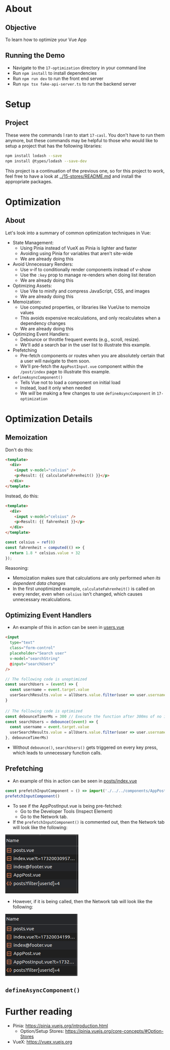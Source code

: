 # About
## Objective
To learn how to optimize your Vue App

## Running the Demo
- Navigate to the `17-optimization` directory in your command line
- Run `npm install` to install dependencies
- Run `npm run dev` to run the front end server
- Run `npx tsx fake-api-server.ts` to run the backend server

# Setup
## Project
These were the commands I ran to start `17-casl`. You don't have to run them anymore, but these commands may be helpful to those who would like to setup a project that has the following libraries:

```bash
npm install lodash --save
npm install @types/lodash --save-dev
```

This project is a continuation of the previous one, so for this project to work, feel free to have a look at [../15-stores/README.md](./../15-stores/README.md) and install the appropriate packages.

# Optimization
## About
Let's look into a summary of common optimization techniques in Vue:
- State Management:
  - Using Pinia instead of VueX as Pinia is lighter and faster
  - Avoiding using Pinia for variables that aren't site-wide
  - We are already doing this
- Avoid Unnecessary Renders:
  - Use v-if to conditionally render components instead of v-show
  - Use the `:key` prop to manage re-renders when doing list iteration
  - We are already doing this
- Optimizing Assets:
  - Use Vite to minify and compress JavaScript, CSS, and images
  - We are already doing this
- Memoization:
  - Use computed properties, or libraries like VueUse to memoize values
  - This avoids expensive recalculations, and only recalculates when a dependency changes
  - We are already doing this
- Optimizing Event Handlers:
  - Debounce or throttle frequent events (e.g., scroll, resize).
  - We'll add a search bar in the user list to illustrate this example.
- Prefetching
  - Pre-fetch components or routes when you are absolutely certain that a user will navigate to them soon.
  - We'll pre-fetch the `AppPostInput.vue` component within the `/post/index` page to illustrate this example.
- `defineAsyncComponent()`
  - Tells Vue not to load a component on initial load
  - Instead, load it only when needed
  - We *will* be making a few changes to use `defineAsyncComponent` in `17-optimization`

# Optimization Details
## Memoization
Don't do this:
```html
<template>
  <div>
    <input v-model="celsius" />
    <p>Result: {{ calculateFahrenheit() }}</p>
  </div>
</template>
```

Instead, do this:
```html
<template>
  <div>
    <input v-model="celsius" />
    <p>Result: {{ fahrenheit }}</p>
  </div>
</template>
```
```js
const celsius = ref(0)
const fahrenheit = computed(() => {
  return 1.8 * celsius.value + 32
});
```

Reasoning:
- Memoization makes sure that calculations are only performed *when its dependent data changes*
- In the first unoptimized example, `calculateFahrenheit()` is called on every render, even when `celsius` isn't changed, which causes unnecessary recalculations. 

## Optimizing Event Handlers
- An example of this in action can be seen in [users.vue](./src/pages/users.vue)
```html
<input
  type="text"
  class="form-control"
  placeholder="Search user"
  v-model="searchString"
  @input="searchUsers"
/>
```
```javascript
// The following code is unoptimized
const searchUsers = (event) => {
  const username = event.target.value
  userSearchResults.value = allUsers.value.filter(user => user.username.includes(username))
}

// The following code is optimized
const debounceTimerMs = 300 // Execute the function after 300ms of no input
const searchUsers = debounce((event) => {
  const username = event.target.value
  userSearchResults.value = allUsers.value.filter(user => user.username.includes(username))
}, debounceTimerMs)
```
- Without `debounce()`, `searchUsers()` gets triggered on every key press, which leads to unnecessary function calls.

## Prefetching 
- An example of this in action can be seen in [posts/index.vue](./src/pages/posts/index.vue)
```javascript
const prefetchInputComponent = () => import('./../../components/AppPostInput.vue')
prefetchInputComponent()
```
- To see if the AppPostInput.vue is being pre-fetched:
  - Go to the Developer Tools (Inspect Element)
  - Go to the Network tab.
- If the `prefetchInputComponent()` is commented out, then the Network tab will look like the following:

![No Prefetch Demo](guide/01-no-prefetch.png)

- However, if it is being called, then the Network tab will look like the following:

![Prefetch Demo](guide/02-prefetch.png)


## `defineAsyncComponent()`

# Further reading
- Pinia: https://pinia.vuejs.org/introduction.html
  - Option/Setup Stores: https://pinia.vuejs.org/core-concepts/#Option-Stores
- VueX: https://vuex.vuejs.org
